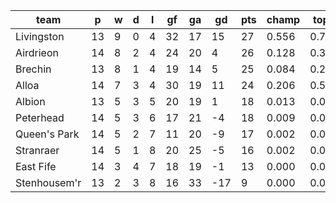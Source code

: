|     team     | p  | w | d | l | gf | ga | gd  | pts | champ | top2  | top3  | top4  |  5-7  | bot4  | bot3  | bot2  |
|--------------|----|---|---|---|----|----|-----|-----|-------|-------|-------|-------|-------|-------|-------|-------|
| Livingston   | 13 | 9 | 0 | 4 | 32 | 17 |  15 |  27 | 0.556 | 0.796 | 0.909 | 0.966 | 0.033 | 0.004 | 0.001 | 0.000|
| Airdrieon    | 14 | 8 | 2 | 4 | 24 | 20 |   4 |  26 | 0.128 | 0.333 | 0.582 | 0.782 | 0.201 | 0.044 | 0.017 | 0.004|
| Brechin      | 13 | 8 | 1 | 4 | 19 | 14 |   5 |  25 | 0.084 | 0.253 | 0.476 | 0.693 | 0.275 | 0.080 | 0.031 | 0.011|
| Alloa        | 14 | 7 | 3 | 4 | 30 | 19 |  11 |  24 | 0.206 | 0.507 | 0.724 | 0.876 | 0.115 | 0.023 | 0.009 | 0.002|
| Albion       | 13 | 5 | 3 | 5 | 20 | 19 |   1 |  18 | 0.013 | 0.050 | 0.127 | 0.257 | 0.542 | 0.349 | 0.201 | 0.100|
| Peterhead    | 14 | 5 | 3 | 6 | 17 | 21 |  -4 |  18 | 0.009 | 0.043 | 0.116 | 0.240 | 0.546 | 0.374 | 0.214 | 0.106|
| Queen's Park | 14 | 5 | 2 | 7 | 11 | 20 |  -9 |  17 | 0.002 | 0.006 | 0.020 | 0.052 | 0.367 | 0.752 | 0.581 | 0.367|
| Stranraer    | 14 | 5 | 1 | 8 | 20 | 25 |  -5 |  16 | 0.002 | 0.009 | 0.032 | 0.082 | 0.444 | 0.667 | 0.474 | 0.278|
| East Fife    | 14 | 3 | 4 | 7 | 18 | 19 |  -1 |  13 | 0.000 | 0.003 | 0.012 | 0.041 | 0.319 | 0.794 | 0.640 | 0.441|
| Stenhousem'r | 13 | 2 | 3 | 8 | 16 | 33 | -17 |   9 | 0.000 | 0.000 | 0.003 | 0.012 | 0.157 | 0.914 | 0.832 | 0.690|
